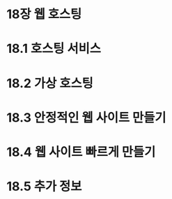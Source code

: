 # 18장 웹 호스팅

# 18.1 호스팅 서비스

# 18.2 가상 호스팅

# 18.3 안정적인 웹 사이트 만들기

# 18.4 웹 사이트 빠르게 만들기

# 18.5 추가 정보

#